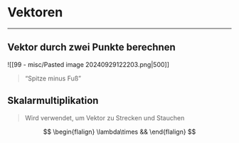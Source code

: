 # Vektoren
___
## Vektor durch zwei Punkte berechnen
![[99 - misc/Pasted image 20240929122203.png|500]]
> “Spitze minus Fuß”
## Skalarmultiplikation
> Wird verwendet, um Vektor zu Strecken und Stauchen

$$
\begin{flalign}
\lambda\times &&
\end{flalign}
$$